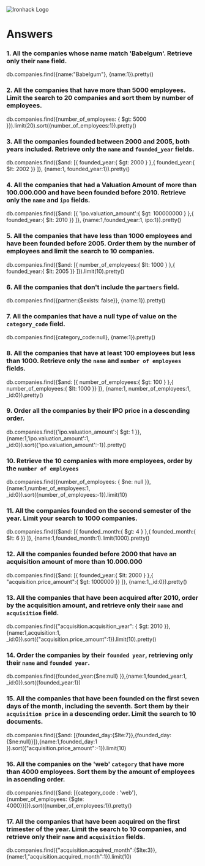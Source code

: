 ![Ironhack Logo](https://i.imgur.com/1QgrNNw.png)

# Answers

### 1. All the companies whose name match 'Babelgum'. Retrieve only their `name` field.

<!-- Your Code Goes Here -->
db.companies.find({name:"Babelgum"}, {name:1}).pretty()

### 2. All the companies that have more than 5000 employees. Limit the search to 20 companies and sort them by **number of employees**.

<!-- Your Code Goes Here -->
db.companies.find({number_of_employees: { $gt: 5000 }}).limit(20).sort({number_of_employees:1}).pretty()

### 3. All the companies founded between 2000 and 2005, both years included. Retrieve only the `name` and `founded_year` fields.

<!-- Your Code Goes Here -->
db.companies.find({$and: [{ founded_year:{ $gt: 2000 } },{ founded_year:{ $lt: 2002 }} ]}, {name:1, founded_year:1}).pretty()

### 4. All the companies that had a Valuation Amount of more than 100.000.000 and have been founded before 2010. Retrieve only the `name` and `ipo` fields.

<!-- Your Code Goes Here -->
db.companies.find({$and: [{ 'ipo.valuation_amount':{ $gt: 100000000 } },{ founded_year:{ $lt: 2010 }} ]}, {name:1,founded_year:1, ipo:1}).pretty()

### 5. All the companies that have less than 1000 employees and have been founded before 2005. Order them by the number of employees and limit the search to 10 companies.

<!-- Your Code Goes Here -->
db.companies.find({$and: [{ number_of_employees:{ $lt: 1000 } },{ founded_year:{ $lt: 2005 }} ]}).limit(10).pretty() 

### 6. All the companies that don't include the `partners` field. 

<!-- Your Code Goes Here -->
db.companies.find({partner:{$exists: false}}, {name:1}).pretty() 

### 7. All the companies that have a null type of value on the `category_code` field.

<!-- Your Code Goes Here -->
db.companies.find({category_code:null}, {name:1}).pretty()

### 8. All the companies that have at least 100 employees but less than 1000. Retrieve only the `name` and `number of employees` fields.

<!-- Your Code Goes Here -->
db.companies.find({$and: [{ number_of_employees:{ $gt: 100 } },{ number_of_employees:{ $lt: 1000 }} ]}, {name:1, number_of_employees:1, _id:0}).pretty()

### 9. Order all the companies by their IPO price in a descending order.

<!-- Your Code Goes Here -->
db.companies.find({'ipo.valuation_amount':{ $gt: 1 }}, {name:1,'ipo.valuation_amount':1, _id:0}).sort({'ipo.valuation_amount':-1}).pretty()

### 10. Retrieve the 10 companies with more employees, order by the `number of employees`

<!-- Your Code Goes Here -->
db.companies.find({number_of_employees: { $ne: null }},{name:1,number_of_employees:1, _id:0}).sort({number_of_employees:-1}).limit(10)

### 11. All the companies founded on the second semester of the year. Limit your search to 1000 companies.

<!-- Your Code Goes Here -->
db.companies.find({$and: [{ founded_month:{ $gt: 4 } },{ founded_month:{ $lt: 6 }} ]}, {name:1,founded_month:1).limit(1000).pretty()

### 12. All the companies founded before 2000 that have an acquisition amount of more than 10.000.000

<!-- Your Code Goes Here -->
db.companies.find({$and: [{ founded_year:{ $lt: 2000 } },{ "acquisition.price_amount":{ $gt: 1000000 }} ]}, {name:1,_id:0}).pretty()

### 13. All the companies that have been acquired after 2010, order by the acquisition amount, and retrieve only their `name` and `acquisition` field.

<!-- Your Code Goes Here -->
db.companies.find({"acquisition.acquisition_year": { $gt: 2010 }},{name:1,acquisition:1, _id:0}).sort({"acquisition.price_amount":1}).limit(10).pretty()

### 14. Order the companies by their `founded year`, retrieving only their `name` and `founded year`.

<!-- Your Code Goes Here -->
db.companies.find({founded_year:{$ne:null} }},{name:1,founded_year:1, _id:0}).sort({founded_year:1})

### 15. All the companies that have been founded on the first seven days of the month, including the seventh. Sort them by their `acquisition price` in a descending order. Limit the search to 10 documents.

<!-- Your Code Goes Here -->
db.companies.find({$and: [{founded_day:{$lte:7}},{founded_day:{$ne:null}}]},{name:1,founded_day:1 }).sort({"acquisition.price_amount":-1}).limit(10)

### 16. All the companies on the 'web' `category` that have more than 4000 employees. Sort them by the amount of employees in ascending order.

<!-- Your Code Goes Here -->
db.companies.find({$and: [{category_code : 'web'}, {number_of_employees: {$gte: 4000}}]}).sort({number_of_employees:1}).pretty()

### 17. All the companies that have been acquired on the first trimester of the year. Limit the search to 10 companies, and retrieve only their `name` and `acquisition` fields.

<!-- Your Code Goes Here -->
db.companies.find({"acquisition.acquired_month":{$lte:3}},{name:1,"acquisition.acquired_month":1}).limit(10)




